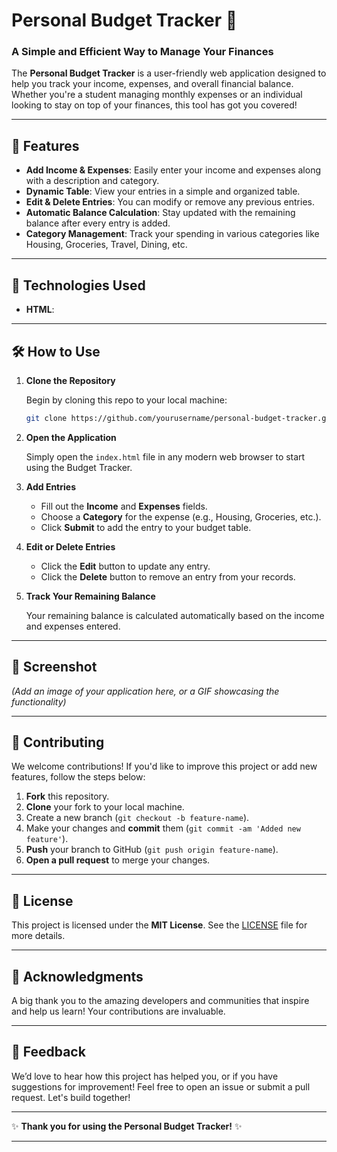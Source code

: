 
#  Personal Budget Tracker 💸

### **A Simple and Efficient Way to Manage Your Finances**

The **Personal Budget Tracker** is a user-friendly web application designed to help you track your income, expenses, and overall financial balance. Whether you're a student managing monthly expenses or an individual looking to stay on top of your finances, this tool has got you covered!

---

## 🌟 Features

- **Add Income & Expenses**: Easily enter your income and expenses along with a description and category.
- **Dynamic Table**: View your entries in a simple and organized table.
- **Edit & Delete Entries**: You can modify or remove any previous entries.
- **Automatic Balance Calculation**: Stay updated with the remaining balance after every entry is added.
- **Category Management**: Track your spending in various categories like Housing, Groceries, Travel, Dining, etc.

---

## 🚀 Technologies Used

- **HTML**:

---

## 🛠 How to Use

1. **Clone the Repository**

   Begin by cloning this repo to your local machine:

   ```bash
   git clone https://github.com/yourusername/personal-budget-tracker.git
   ```

2. **Open the Application**

   Simply open the `index.html` file in any modern web browser to start using the Budget Tracker.

3. **Add Entries**

   - Fill out the **Income** and **Expenses** fields.
   - Choose a **Category** for the expense (e.g., Housing, Groceries, etc.).
   - Click **Submit** to add the entry to your budget table.

4. **Edit or Delete Entries**

   - Click the **Edit** button to update any entry.
   - Click the **Delete** button to remove an entry from your records.

5. **Track Your Remaining Balance**

   Your remaining balance is calculated automatically based on the income and expenses entered.

---

## 📸 Screenshot

*(Add an image of your application here, or a GIF showcasing the functionality)*

---

## 👥 Contributing

We welcome contributions! If you'd like to improve this project or add new features, follow the steps below:

1. **Fork** this repository.
2. **Clone** your fork to your local machine.
3. Create a new branch (`git checkout -b feature-name`).
4. Make your changes and **commit** them (`git commit -am 'Added new feature'`).
5. **Push** your branch to GitHub (`git push origin feature-name`).
6. **Open a pull request** to merge your changes.

---

## 📜 License

This project is licensed under the **MIT License**. See the [LICENSE](LICENSE) file for more details.

---

## 🎉 Acknowledgments

A big thank you to the amazing developers and communities that inspire and help us learn! Your contributions are invaluable.

---

## 💬 Feedback

We’d love to hear how this project has helped you, or if you have suggestions for improvement! Feel free to open an issue or submit a pull request. Let's build together!

---

✨ **Thank you for using the Personal Budget Tracker!** ✨

---
